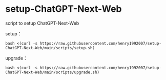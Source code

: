 # setup-ChatGPT-Next-Web
script to setup ChatGPT-Next-Web

setup：
```shell
bash <(curl -s https://raw.githubusercontent.com/henry1992007/setup-ChatGPT-Next-Web/main/scripts/setup.sh)
```

upgrade：
```shell
bash <(curl -s https://raw.githubusercontent.com/henry1992007/setup-ChatGPT-Next-Web/main/scripts/upgrade.sh)
```
